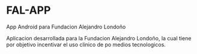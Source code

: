 # FAL-APP
App Android para Fundacion Alejandro Londoño


Aplicacion desarrollada para la Fundacion Alejandro Londoño, la cual tiene por objetivo incentivar el uso clinico de po medios tecnologicos.
